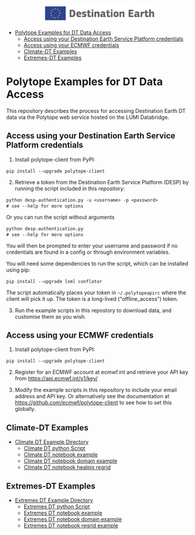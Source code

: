 <h3 align="center">
<img src="./docs/images/Logo_Destination_Earth_Colours.png" width=60%>
</br>

</h3>

- [Polytope Examples for DT Data Access](#polytope-examples-for-dt-data-access)
  - [Access using your Destination Earth Service Platform credentials](#access-using-your-destination-earth-service-platform-credentials)
  - [Access using your ECMWF credentials](#access-using-your-ecmwf-credentials)
  - [Climate-DT Examples](#climate-dt-examples)
  - [Extremes-DT Examples](#extremes-dt-examples)


# Polytope Examples for DT Data Access

This repository describes the process for accessing Destination Earth DT data via the Polytope web service hosted on the LUMI Databridge.


## Access using your Destination Earth Service Platform credentials

1. Install polytope-client from PyPI:
```
pip install --upgrade polytope-client
```

2. Retrieve a token from the Destination Earth Service Platform (DESP) by running the script included in this repository:
```
python desp-authentication.py -u <username> -p <password>
# see --help for more options
```
Or you can run the script without arguments
```
python desp-authentication.py 
# see --help for more options
```
You will then be prompted to enter your username and password if no credentials are found in a config or through environment variables.

You will need some dependencies to run the script, which can be installed using pip:
```
pip install --upgrade lxml conflator
```

The script automatically places your token in `~/.polytopeapirc` where the client will pick it up. The token is a long-lived ("offline_access") token.

3. Run the example scripts in this repostory to download data, and customise them as you wish.

## Access using your ECMWF credentials

1. Install polytope-client from PyPI:
```
pip install --upgrade polytope-client
```

2. Register for an ECMWF account at ecmwf.int and retrieve your API key from https://api.ecmwf.int/v1/key/

3. Modify the example scripts in this repository to include your email address and API key. Or alternatively see the documentation at https://github.com/ecmwf/polytope-client to see how to set this globally.

## Climate-DT Examples

- [Climate DT Example Directory](climate-dt)
  - [Climate DT python Script](climate-dt/climate-dt.py)
  - [Climate DT notebook example](climate-dt/climate-dt-earthkit-example.ipynb)
  - [Climate DT notebook domain example](climate-dt/climate-dt-earthkit-example-domain.ipynb)
  - [Climate DT notebook healpix regrid](climate-dt/healpix-data.ipynb)

## Extremes-DT Examples

- [Extremes DT Example Directory](extremes-dt)
  - [Extremes DT python Script](extremes-dt/extremes-dt.py)
  - [Extremes DT notebook example](extremes-dt/extremes-dt-earthkit-example.ipynb)
  - [Extremes DT notebook domain example](extremes-dt/extremes-dt-earthkit-example-domain.ipynb)
  - [Extremes DT notebook regrid example](extremes-dt/extremes-dt-earthkit-example-regrid.ipynb)